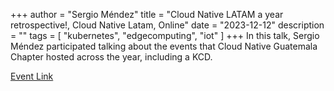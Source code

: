 +++
author = "Sergio Méndez"
title = "Cloud Native LATAM a year retrospective!, Cloud Native Latam, Online"
date = "2023-12-12"
description = ""
tags = [
    "kubernetes",
    "edgecomputing",
    "iot"
]
+++
In this talk, Sergio Méndez participated talking about the events that Cloud Native Guatemala Chapter hosted across the year, including a KCD.

[Event Link](https://community.cncf.io/e/mggtfc/)
<!--more-->

